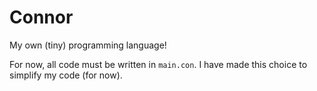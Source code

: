 # Connor

My own (tiny) programming language!

For now, all code must be written in ```main.con```.
I have made this choice to simplify my code (for now).
